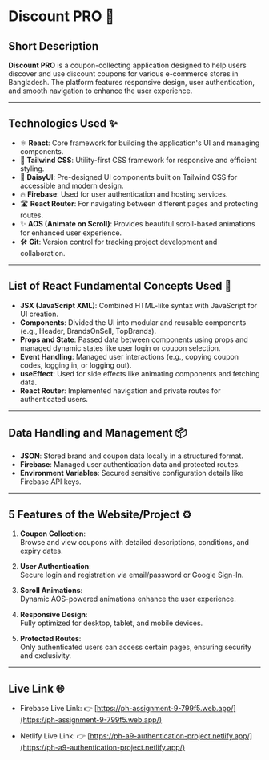 # Discount PRO 🚀

## Short Description  
**Discount PRO** is a coupon-collecting application designed to help users discover and use discount coupons for various e-commerce stores in Bangladesh. The platform features responsive design, user authentication, and smooth navigation to enhance the user experience.

---

## Technologies Used ✨
- ⚛️ **React**: Core framework for building the application's UI and managing components.  
- 🎨 **Tailwind CSS**: Utility-first CSS framework for responsive and efficient styling.  
- 🌼 **DaisyUI**: Pre-designed UI components built on Tailwind CSS for accessible and modern design.  
- 🔥 **Firebase**: Used for user authentication and hosting services.  
- 🛣️ **React Router**: For navigating between different pages and protecting routes.  
- ✨ **AOS (Animate on Scroll)**: Provides beautiful scroll-based animations for enhanced user experience.  
- 🛠️ **Git**: Version control for tracking project development and collaboration.

---

## List of React Fundamental Concepts Used 📝  
- **JSX (JavaScript XML)**: Combined HTML-like syntax with JavaScript for UI creation.  
- **Components**: Divided the UI into modular and reusable components (e.g., Header, BrandsOnSell, TopBrands).  
- **Props and State**: Passed data between components using props and managed dynamic states like user login or coupon selection.  
- **Event Handling**: Managed user interactions (e.g., copying coupon codes, logging in, or logging out).  
- **useEffect**: Used for side effects like animating components and fetching data.  
- **React Router**: Implemented navigation and private routes for authenticated users.  

---

## Data Handling and Management 📦  
- **JSON**: Stored brand and coupon data locally in a structured format.  
- **Firebase**: Managed user authentication data and protected routes.  
- **Environment Variables**: Secured sensitive configuration details like Firebase API keys.  

---

## 5 Features of the Website/Project ⚙️  
1. **Coupon Collection**:  
   Browse and view coupons with detailed descriptions, conditions, and expiry dates.  

2. **User Authentication**:  
   Secure login and registration via email/password or Google Sign-In.  

3. **Scroll Animations**:  
   Dynamic AOS-powered animations enhance the user experience.  

4. **Responsive Design**:  
   Fully optimized for desktop, tablet, and mobile devices.  

5. **Protected Routes**:  
   Only authenticated users can access certain pages, ensuring security and exclusivity.  

---

## Live Link 🌐  
- Firebase Live Link: 👉 [https://ph-assignment-9-799f5.web.app/](https://ph-assignment-9-799f5.web.app/)  

- Netlify Live Link: 👉 [https://ph-a9-authentication-project.netlify.app/](https://ph-a9-authentication-project.netlify.app/)  
